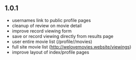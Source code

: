 
1.0.1
-----
  * usernames link to public profile pages
  * cleanup of review on movie detail
  * improve record viewing form
  * save or record viewing directly from results page
  * user entire movie list  (/profile/<username>/movies)
  * full site movie list  (http://welovemovies.website/viewings)
  * improve layout of index/profile pages
